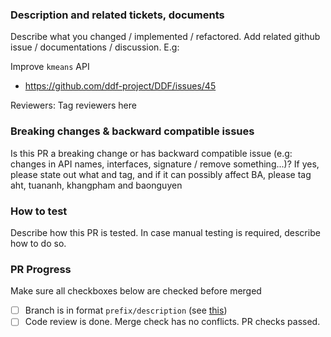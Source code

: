 ### Description and related tickets, documents
Describe what you changed / implemented / refactored. Add related github issue / documentations / discussion. E.g:

Improve `kmeans` API
- https://github.com/ddf-project/DDF/issues/45

Reviewers: Tag reviewers here

### Breaking changes & backward compatible issues
Is this PR a breaking change or has backward compatible issue (e.g: changes in API names, interfaces, signature / remove something...)?
If yes, please state out what and tag, and if it can possibly affect BA, please tag aht, tuananh, khangpham and baonguyen

### How to test
Describe how this PR is tested. In case manual testing is required, describe how to do so.

### PR Progress
Make sure all checkboxes below are checked before merged
- [ ] Branch is in format `prefix/description` (see [this](http://www.guyroutledge.co.uk/blog/git-branch-naming-conventions/))
- [ ] Code review is done. Merge check has no conflicts. PR checks passed.
